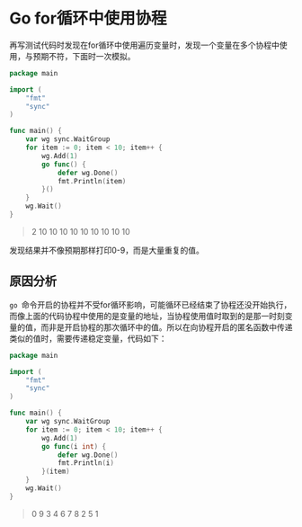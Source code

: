 # Go for循环中使用协程

再写测试代码时发现在for循环中使用遍历变量时，发现一个变量在多个协程中使用，与预期不符，下面时一次模拟。

```go
package main

import (
    "fmt"
    "sync"
)

func main() {
    var wg sync.WaitGroup
    for item := 0; item < 10; item++ {
        wg.Add(1)
        go func() {
            defer wg.Done()
            fmt.Println(item)
        }()
    }
    wg.Wait()
}
```

> 2
> 10
> 10
> 10
> 10
> 10
> 10
> 10
> 10
> 10

发现结果并不像预期那样打印0-9，而是大量重复的值。

## 原因分析

`go `命令开启的协程并不受for循环影响，可能循环已经结束了协程还没开始执行，而像上面的代码协程中使用的是变量的地址，当协程使用值时取到的是那一时刻变量的值，而非是开启协程的那次循环中的值。所以在向协程开启的匿名函数中传递类似的值时，需要传递稳定变量，代码如下：

```go
package main

import (
    "fmt"
    "sync"
)

func main() {
    var wg sync.WaitGroup
    for item := 0; item < 10; item++ {
        wg.Add(1)
        go func(i int) {
            defer wg.Done()
            fmt.Println(i)
        }(item)
    }
    wg.Wait()
}
```

> 0
> 9
> 3
> 4
> 6
> 7
> 8
> 2
> 5
> 1